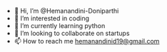 - 👋 Hi, I’m @Hemanandini-Doniparthi
- 👀 I’m interested in coding
- 🌱 I’m currently learning python
- 💞️ I’m looking to collaborate on startups
- 📫 How to reach me hemanandinid19@gmail.com


<!---
Hemanandini-Doniparthi/Hemanandini-Doniparthi is a ✨ special ✨ repository because its `README.md` (this file) appears on your GitHub profile.
You can click the Preview link to take a look at your changes.
--->
